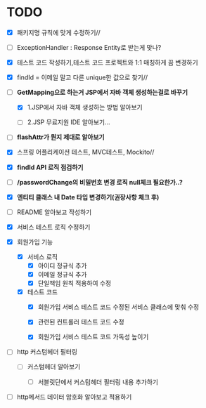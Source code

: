# TODO

* [X] 패키지명 규칙에 맞게 수정하기//

* [ ] ExceptionHandler : Response Entity로 받는게 맞나?


* [x]  테스트 코드 작성하기,테스트 코드 프로젝트와 1:1 매칭하게 끔 변경하기


* [x]  findId = 이메일 말고 다른 unique한 값으로 찾기//


*  [ ] __GetMapping으로 하는거 JSP에서 자바 객체 생성하는걸로 바꾸기__ 
  * [x] 1.JSP에서 자바 객체 생성하는 방법 알아보기
  * [ ] 2.JSP 무료지원 IDE 알아보기...


* [ ] __flashAttr가 뭔지 제대로 알아보기__


* [x]  스프링 어플리케이션 테스트, MVC테스트, Mockito//


* [x] __findId API 로직 점검하기__


* [ ] __/passwordChange의 비밀번호 변경 로직 null체크 필요한가..?__


* [x] __엔티티 클래스 내 Date 타입 변경하기(권장사항 체크 후)__


* [ ] README 알아보고 작성하기


* [x] 서비스 테스트 로직 수정하기



* [x] 회원가입 기능
  * [x] 서비스 로직
      * [x] 아이디 정규식 추가
      * [x] 이메일 정규식 추가
      * [x] 단일책임 원칙 적용하여 수정
  * [x]  테스트 코드
     * [x] 회원가입 서비스 테스트 코드 수정된 서비스 클래스에 맞춰 수정
     * [x] 관련된 컨트롤러 테스트 코드 수정
     * [x] 회원가입 서비스 테스트 코드 가독성 높이기

  
* [ ] http 커스텀헤더 필터링
  *[ ] 커스텀헤더 알아보기 
    *[ ] 서블릿단에서 커스텀헤더 필터링 내용 추가하기


* [ ] http메서드 데이터 암호화 알아보고 적용하기 